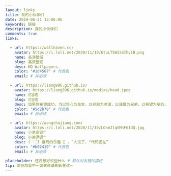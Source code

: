 ```yaml
---
layout: links
title: 我的小伙伴们
date: 2019-06-21 13:06:06
keywords: 链接
description: 我的小伙伴们
comments: true
links:

  - url: https://wallhaven.cc/
    avatar: https://i.loli.net/2020/11/10/UtuLTSW3zmIhv1B.png
    name: 高清壁纸
    blog: 高清壁纸
    desc: HD Wallpapers.
    color: "#1d4567" # 代表色
    email: # 非必须

  - url: https://liang996.github.io/
    avatar: https://liang996.github.io/medias/head.jpeg
    name: 灯@塔
    blog: 灯@塔
    desc: 如果你希望成功，当以恒心为良友，以经验为参谋，以谨慎为兄弟，以希望为哨兵。”
    color: "#5d2b78" # 代表色
    email: # 非必须

  - url: https://wangchujiang.com/
    avatar: https://i.loli.net/2020/11/10/LOnmJlqVMhF61dQ.jpg
    name: 小弟调调™
    blog: 小弟调调™
    desc: (͡·̮̃·̃) 撸码的乐趣 💯 ，“人没了，™代码还在”
    color: "#b02419" # 代表色
    email: # 非必须
    
placeholder: 还没想好说些什么 # 默认对友链的描述
tip: 友链加载中～如失败请刷新重试～
---
```

